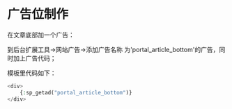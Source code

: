 # 广告位制作

在文章底部加一个广告：

到后台扩展工具->网站广告->添加广告名称 为'portal_article_bottom'的广告，同时加上广告代码；

模板里代码如下：
```php
<div>
    {:sp_getad("portal_article_bottom")}
</div>
```

